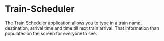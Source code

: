 # Train-Scheduler

The Train Scheduler application allows you to type in a train name, destination, arrival time and time till next train arrival. That information than populates on the screen for everyone to see.
